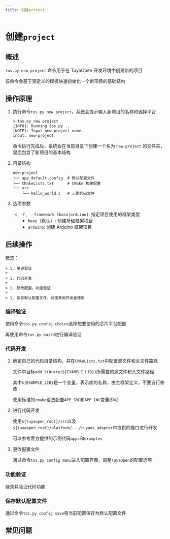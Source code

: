 ```yaml
---
title: 创建project
---
```


# 创建`project`

## 概述

`tos.py new project` 命令用于在 TuyaOpen 开发环境中创建新的项目

该命令会基于预定义的模板快速初始化一个新项目的基础结构


## 操作原理

1. 执行命令`tos.py new project`，系统会提示输入新项目的名称和选择平台

    ```bash
    ❯ tos.py new project
    [INFO]: Running tos.py ...
    [NOTE]: Input new project name.
    input: new-project
    ```

    命令执行完成后，系统会在当前目录下创建一个名为 `new-project` 的文件夹，里面包含了新项目的基本结构

1. 目录结构

    ```
    new-project
    ├── app_default.config  # 默认配置文件
    ├── CMakeLists.txt      # CMake 构建配置
    └── src
        └── hello_world.c   # 示例代码文件
    ```

1. 选项参数

    - `-f, --framework [base|arduino]`: 指定项目使用的框架类型
        - `base`（默认）: 创建基础框架项目
        - `arduino`: 创建 Arduino 框架项目


## 后续操作

概览：

    > 1. 编译验证
    >
    > 1. 代码开发
    >
    > 1. 修改配置，功能验证
    >
    > 1. 保存默认配置文件，以便其他开发者使用

### 编译验证

使用命令`tos.py config choice`选择想要使用的芯片平台配置

再使用命令`tos.py build`进行编译验证

### 代码开发

1. 确定自己的代码目录结构，并在`CMkeLists.txt`中配置源文件和头文件路径

    文件中目标`add_library(${EXAMPLE_LIB})`所需要的源文件和头文件路径

    其中`${EXAMPLE_LIB}`是一个变量，表示库的名称，由主框架定义，不要自行修改

    使用标准的`cmake`语法配置`APP_SRC`和`APP_INC`变量即可

1. 进行代码开发

    使用`${tuyaopen_root}/src`以及`${tuyaopen_root}/platform/.../tuyaos_adapter`中提供的接口进行开发

    可以参考官方提供的示例代码`apps`和`examples`

1. 更改配置文件

    通过命令`tos.py config menu`进入配置界面，调整`TuyaOpen`的配置选项


### 功能验证

烧录并验证代码功能

### 保存默认配置文件

通过命令`tos.py config save`将当前配置保存为默认配置文件

## 常见问题
